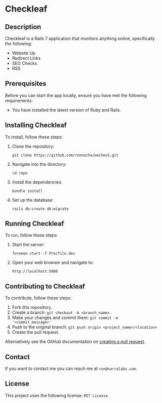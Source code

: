# Checkleaf

## Description

Checkleaf is a Rails 7 application that monitors anything online, specifically the following:
- Website Up
- Redirect Links
- SEO Checks
- RSS 
    

## Prerequisites

Before you can start the app locally, ensure you have met the following requirements:

* You have installed the latest version of Ruby and Rails.

## Installing Checkleaf

To install, follow these steps:

1. Clone the repository:
    ```
    git clone https://github.com/ronnoche/wecheck.git
    ```

2. Navigate into the directory:
    ```
    cd repo
    ```

3. Install the dependencies:
    ```
    bundle install
    ```

4. Set up the database:
    ```
    rails db:create db:migrate
    ```

## Running Checkleaf

To run, follow these steps:

1. Start the server:
    ```
    foreman start -f Procfile.dev
    ```

2. Open your web browser and navigate to:
    ```
    http://localhost:5000
    ```

## Contributing to Checkleaf

To contribute, follow these steps:

1. Fork this repository.
2. Create a branch: `git checkout -b <branch_name>`.
3. Make your changes and commit them: `git commit -m '<commit_message>'`
4. Push to the original branch: `git push origin <project_name>/<location>`
5. Create the pull request.

Alternatively see the GitHub documentation on [creating a pull request](https://help.github.com/en/github/collaborating-with-issues-and-pull-requests/creating-a-pull-request).

## Contact

If you want to contact me you can reach me at `ron@narralabs.com`.

## License

This project uses the following license: `MIT License`.


